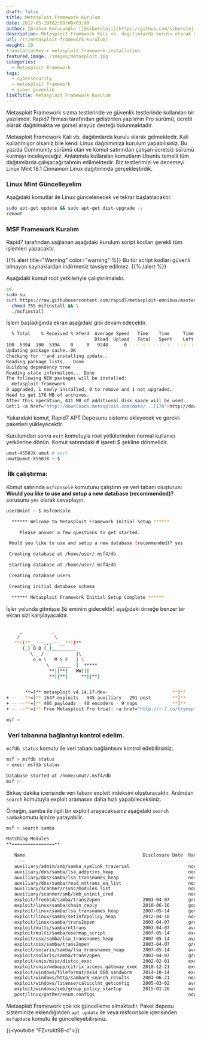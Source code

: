 ```yaml
---
draft: false
title: Metasploit Framework Kurulum
date: 2017-05-10T02:09:00+03:00
author: İbrahim Korucuoğlu ([@siberoloji](https://github.com/siberoloji))
description: Metasploit Framework Kali vb. dağıtımlarda kurulu olarak gelmektedir. Kali kullanmıyor olsanız bile kendi Linux dağıtımınıza kurulum yapabilisiniz. Bu yazıda Community sürümü olan ve komut satırından çalışan ücretsiz sürümü kurmayı inceleyeceğiz. Anlatımda kullanılan komutların Ubuntu temelli tüm dağıtımlarda çalışacağı tahmin edilmektedir. Biz testlerimizi ve denemeyi Linux Mint 18.1 Cinnamon Linux dağıtımında gerçekleştirdik.
url: /tr/metasploit-framework-kurulum/
weight: 10
translationKey:: metasploit-framework-installation
featured_image: /images/metasploit.jpg
categories:
  - Metasploit Framework
tags:
  - cybersecurity
  - metasploit framework
  - siber güvenlik
linkTitle: Metasploit Framework Kurulum
---
```



Metasploit Framework sızma testlerinde ve güvenlik testlerinde kullanılan bir yazılımdır. Rapid7 firması tarafından geliştirilen yazılımın Pro sürümü, ücretli olarak dağıtılmakta ve görsel arayüz desteği bulunmaktadır.

Metasploit Framework Kali vb. dağıtımlarda kurulu olarak gelmektedir. Kali kullanmıyor olsanız bile kendi Linux dağıtımınıza kurulum yapabilisiniz. Bu yazıda Community sürümü olan ve komut satırından çalışan ücretsiz sürümü kurmayı inceleyeceğiz. Anlatımda kullanılan komutların Ubuntu temelli tüm dağıtımlarda çalışacağı tahmin edilmektedir. Biz testlerimizi ve denemeyi Linux Mint 18.1 Cinnamon Linux dağıtımında gerçekleştirdik.

### Linux Mint Güncelleyelim

Aşağıdaki komutlar ile Linux güncelenecek ve tekrar başlatılacaktır.

```bash
sudo apt-get update && sudo apt-get dist-upgrade -y
reboot
```

### MSF Framework Kuralım

Rapid7 tarafından sağlanan aşağıdaki kurulum script kodları gerekli tüm işlemleri yapacaktır.

{{% alert title="Warning" color="warning" %}}
Bu tür script kodları güvenli olmayan kaynaklardan indirmeniz tavsiye edilmez.
{{% /alert %}}

Aşağıdaki komut root yetkileriyle çalıştırılmalıdır.

```bash
cd
sudo su
curl https://raw.githubusercontent.com/rapid7/metasploit-omnibus/master/config/templates/metasploit-framework-wrappers/msfupdate.erb > msfinstall && \
  chmod 755 msfinstall && \
  ./msfinstall
```

İşlem başladığında ekran aşağıdaki gibi devam edecektir.

```bash
  % Total    % Received % Xferd  Average Speed   Time    Time     Time  Current
                                 Dload  Upload   Total   Spent    Left  Speed
100  5394  100  5394    0     0   9248      0 --:--:-- --:--:-- --:--:--  9252
Updating package cache..OK
Checking for **and installing update..
Reading package lists... Done
Building dependency tree       
Reading state information... Done
The following NEW packages will be installed:
  metasploit-framework
0 upgraded, 1 newly installed, 0 to remove and 1 not upgraded.
Need to get 176 MB of archives.
After this operation, 431 MB of additional disk space will be used.
Get:1 <a href="http://downloads.metasploit.com/data/...[176">http://downloads.metasploit.com/data/...[176</a> MB]

```

Yukarıdaki komut, Rapid7 APT Deposunu sisteme ekleyecek ve gerekli paketleri yükleyecektir.

Kurulumdan sonra `exit` komutuyla root yetkilerinden normal kullanıcı yetkilerine dönün. Komut satırındaki # işareti $ şekline dönmelidir.

```bash
umut-X550JX umut # exit
umut@umut-X550JX ~ $
```

###  İlk çalıştırma:

Komut satırında `msfconsole` komutunu çalıştırın ve veri tabanı oluşturun: **Would you like to use and setup a new database (recommended)?** sorusunu `yes` olarak cevaplayın.

```bash
user@mint ~ $ msfconsole

  ****** Welcome to Metasploit Framework Initial Setup ******

     Please answer a few questions to get started.

 Would you like to use and setup a new database (recommended)? yes

 Creating database at /home/user/.msf4/db

 Starting database at /home/user/.msf4/db

 Creating database users

 Creating initial database schema

  ****** Metasploit Framework Initial Setup Complete ******

```

İşler yolunda gitmişse (ki eminim gidecektir) aşağıdaki örneğe benzer bir ekran sizi karşılayacaktır.

```bash
                                                  
     ,           ,
    /             \
   **((**__---,,,---__**))**
      (_) O O (_)_________
         \ _ /            |\
          o_o \   M S F   | \
               \   _____  |  *****
                **||**|   WW|||
                **||**|     **||**|


       **=[** metasploit v4.14.17-dev-                        **]**
+ -- --**=[** 1647 exploits - 945 auxiliary - 291 post        **]**
+ -- --**=[** 486 payloads - 40 encoders - 9 nops             **]**
+ -- --**=[** Free Metasploit Pro trial: <a href="http://r-7.co/trymsp">http://r-7.co/trymsp</a> **]**

msf > 
```

###  Veri tabanına bağlantıyı kontrol edelim.

`msfdb status` komutu ile veri tabanı bağlantısını kontrol edebilirsiniz.

```bash
msf > msfdb status
> exec: msfdb status

Database started at /home/umut/.msf4/db
msf > 
```

Birkaç dakika içerisinde veri tabanı exploit indeksini oluşturacaktır. Ardından `search` komutuyla exploit aramasını daha hızlı yapabileceksiniz.

Örneğin, samba ile ilgili bir exploit arayacaksanız aşağıdaki `search samba`komutu işinize yarayabilir.

```bash
msf > search samba

Matching Modules
**================**

   Name                                            Disclosure Date  Rank       Description
   ----                                            ---------------  ----       -----------
   auxiliary/admin/smb/samba_symlink_traversal                      normal     Samba Symlink Directory Traversal
   auxiliary/dos/samba/lsa_addprivs_heap                            normal     Samba lsa_io_privilege_set Heap Overflow
   auxiliary/dos/samba/lsa_transnames_heap                          normal     Samba lsa_io_trans_names Heap Overflow
   auxiliary/dos/samba/read_nttrans_ea_list                         normal     Samba read_nttrans_ea_list Integer Overflow
   auxiliary/scanner/rsync/modules_list                             normal     List Rsync Modules
   auxiliary/scanner/smb/smb_uninit_cred                            normal     Samba _netr_ServerPasswordSet Uninitialized Credential State
   exploit/freebsd/samba/trans2open                2003-04-07       great      Samba trans2open Overflow (*****BSD x86)
   exploit/linux/samba/chain_reply                 2010-06-16       good       Samba chain_reply Memory Corruption (Linux x86)
   exploit/linux/samba/lsa_transnames_heap         2007-05-14       good       Samba lsa_io_trans_names Heap Overflow
   exploit/linux/samba/setinfopolicy_heap          2012-04-10       normal     Samba SetInformationPolicy AuditEventsInfo Heap Overflow
   exploit/linux/samba/trans2open                  2003-04-07       great      Samba trans2open Overflow (Linux x86)
   exploit/multi/samba/nttrans                     2003-04-07       average    Samba 2.2.2 - 2.2.6 nttrans Buffer Overflow
   exploit/multi/samba/usermap_script              2007-05-14       excellent  Samba "username map script" Command Execution
   exploit/osx/samba/lsa_transnames_heap           2007-05-14       average    Samba lsa_io_trans_names Heap Overflow
   exploit/osx/samba/trans2open                    2003-04-07       great      Samba trans2open Overflow (Mac OS X PPC)
   exploit/solaris/samba/lsa_transnames_heap       2007-05-14       average    Samba lsa_io_trans_names Heap Overflow
   exploit/solaris/samba/trans2open                2003-04-07       great      Samba trans2open Overflow (Solaris SPARC)
   exploit/unix/misc/distcc_exec                   2002-02-01       excellent  DistCC Daemon Command Execution
   exploit/unix/webapp/citrix_access_gateway_exec  2010-12-21       excellent  Citrix Access Gateway Command Execution
   exploit/windows/fileformat/ms14_060_sandworm    2014-10-14       excellent  MS14-060 Microsoft Windows OLE Package Manager Code Execution
   exploit/windows/http/sambar6_search_results     2003-06-21       normal     Sambar 6 Search Results Buffer Overflow
   exploit/windows/license/calicclnt_getconfig     2005-03-02       average    Computer Associates License Client GETCONFIG Overflow
   exploit/windows/smb/group_policy_startup        2015-01-26       manual     Group Policy Script Execution From Shared Resource
   post/linux/gather/enum_configs                                   normal     Linux Gather Configurations

```

Metasploit Framework çok sık güncelleme almaktadır. Paket deposu sisteminize eklendiğinden `apt update` ile veya msfconsole içerisinden `msfupdate` komutu ile güncelleyebilirsiniz.

{{<youtube "FZvrukt9B-c">}}